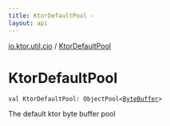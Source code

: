 ```yaml
---
title: KtorDefaultPool - 
layout: api
---
```


<div class='api-docs-breadcrumbs'><a href="index.html">io.ktor.util.cio</a> / <a href="./-ktor-default-pool.html">KtorDefaultPool</a></div>

# KtorDefaultPool

<div class="signature"><code><span class="keyword">val </span><span class="identifier">KtorDefaultPool</span><span class="symbol">: </span><span class="identifier">ObjectPool</span><span class="symbol">&lt;</span><a href="http://docs.oracle.com/javase/6/docs/api/java/nio/ByteBuffer.html"><span class="identifier">ByteBuffer</span></a><span class="symbol">&gt;</span></code></div>

The default ktor byte buffer pool

